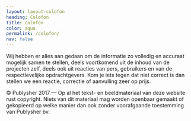 ```yaml
---
layout: layout-colofon
heading: Colofon
title: colofon
color: aqua
permalink: /colofon/
nav: false
---
```


Wij hebben er alles aan gedaan om de informatie zo volledig en accuraat mogelijk samen te stellen, deels voortkomend uit de inhoud van de projecten zelf, deels ook uit reacties van pers, gebruikers en van de respectievelijke opdrachtgevers. Kom je iets tegen dat niet correct is dan stellen we een reactie, correctie of aanvulling zeer op prijs.

© Publysher 2017 — Op al het tekst- en beeldmateriaal van deze website rust copyright. Niets van dit materiaal mag worden openbaar gemaakt of gekopieerd op welke manier dan ook zonder voorafgaande toestemming van Publysher bv. 